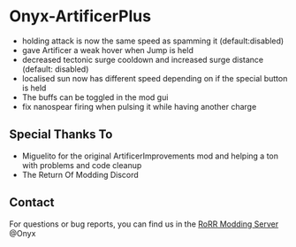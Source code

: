 # Onyx-ArtificerPlus

- holding attack is now the same speed as spamming it (default:disabled)
- gave Artificer a weak hover when Jump is held
- decreased tectonic surge cooldown and increased surge distance (default: disabled)
- localised sun now has different speed depending on if the special button is held
- The buffs can be toggled in the mod gui
- fix nanospear firing when pulsing it while having another charge

## Special Thanks To
* Miguelito for the original ArtificerImprovements mod and helping a ton with problems and code cleanup
* The Return Of Modding Discord

## Contact
For questions or bug reports, you can find us in the [RoRR Modding Server](https://discord.gg/VjS57cszMq) @Onyx
